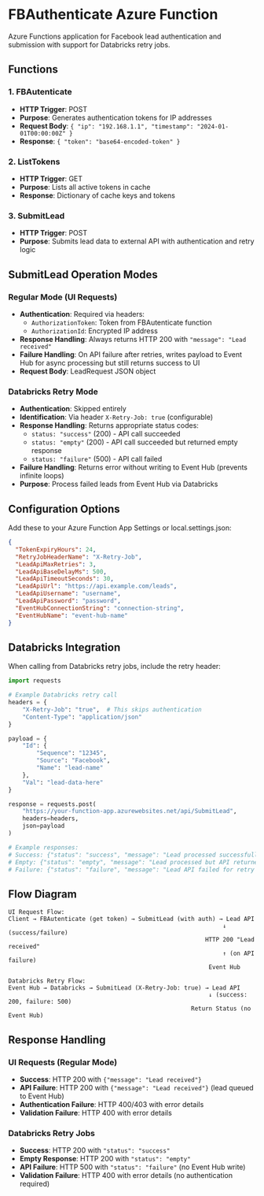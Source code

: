 # FBAuthenticate Azure Function

Azure Functions application for Facebook lead authentication and submission with support for Databricks retry jobs.

## Functions

### 1. FBAutenticate
- **HTTP Trigger**: POST
- **Purpose**: Generates authentication tokens for IP addresses
- **Request Body**: `{ "ip": "192.168.1.1", "timestamp": "2024-01-01T00:00:00Z" }`
- **Response**: `{ "token": "base64-encoded-token" }`

### 2. ListTokens
- **HTTP Trigger**: GET
- **Purpose**: Lists all active tokens in cache
- **Response**: Dictionary of cache keys and tokens

### 3. SubmitLead
- **HTTP Trigger**: POST
- **Purpose**: Submits lead data to external API with authentication and retry logic

## SubmitLead Operation Modes

### Regular Mode (UI Requests)
- **Authentication**: Required via headers:
  - `AuthorizationToken`: Token from FBAutenticate function
  - `AuthorizationId`: Encrypted IP address
- **Response Handling**: Always returns HTTP 200 with `"message": "Lead received"`
- **Failure Handling**: On API failure after retries, writes payload to Event Hub for async processing but still returns success to UI
- **Request Body**: LeadRequest JSON object

### Databricks Retry Mode
- **Authentication**: Skipped entirely
- **Identification**: Via header `X-Retry-Job: true` (configurable)
- **Response Handling**: Returns appropriate status codes:
  - `status: "success"` (200) - API call succeeded
  - `status: "empty"` (200) - API call succeeded but returned empty response
  - `status: "failure"` (500) - API call failed
- **Failure Handling**: Returns error without writing to Event Hub (prevents infinite loops)
- **Purpose**: Process failed leads from Event Hub via Databricks

## Configuration Options

Add these to your Azure Function App Settings or local.settings.json:

```json
{
  "TokenExpiryHours": 24,
  "RetryJobHeaderName": "X-Retry-Job",
  "LeadApiMaxRetries": 3,
  "LeadApiBaseDelayMs": 500,
  "LeadApiTimeoutSeconds": 30,
  "LeadApiUrl": "https://api.example.com/leads",
  "LeadApiUsername": "username",
  "LeadApiPassword": "password",
  "EventHubConnectionString": "connection-string",
  "EventHubName": "event-hub-name"
}
```

## Databricks Integration

When calling from Databricks retry jobs, include the retry header:

```python
import requests

# Example Databricks retry call
headers = {
    "X-Retry-Job": "true",  # This skips authentication
    "Content-Type": "application/json"
}

payload = {
    "Id": {
        "Sequence": "12345",
        "Source": "Facebook",
        "Name": "lead-name"
    },
    "Val": "lead-data-here"
}

response = requests.post(
    "https://your-function-app.azurewebsites.net/api/SubmitLead",
    headers=headers,
    json=payload
)

# Example responses:
# Success: {"status": "success", "message": "Lead processed successfully", "isRetryJob": true, "response": "..."}
# Empty: {"status": "empty", "message": "Lead processed but API returned empty response", "isRetryJob": true, "response": ""}
# Failure: {"status": "failure", "message": "Lead API failed for retry job", "error": "...", "isRetryJob": true}
```

## Flow Diagram

```
UI Request Flow:
Client → FBAutenticate (get token) → SubmitLead (with auth) → Lead API
                                                             ↓ (success/failure)
                                                        HTTP 200 "Lead received"
                                                             ↑ (on API failure)
                                                         Event Hub

Databricks Retry Flow:
Event Hub → Databricks → SubmitLead (X-Retry-Job: true) → Lead API
                                                         ↓ (success: 200, failure: 500)
                                                    Return Status (no Event Hub)
```

## Response Handling

### UI Requests (Regular Mode)
- **Success**: HTTP 200 with `{"message": "Lead received"}`
- **API Failure**: HTTP 200 with `{"message": "Lead received"}` (lead queued to Event Hub)
- **Authentication Failure**: HTTP 400/403 with error details
- **Validation Failure**: HTTP 400 with error details

### Databricks Retry Jobs
- **Success**: HTTP 200 with `"status": "success"`
- **Empty Response**: HTTP 200 with `"status": "empty"`
- **API Failure**: HTTP 500 with `"status": "failure"` (no Event Hub write)
- **Validation Failure**: HTTP 400 with error details (no authentication required)
